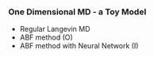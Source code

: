### One Dimensional MD - a Toy Model 
* Regular Langevin MD
* ABF method (O)
* ABF method with Neural Network (I)
